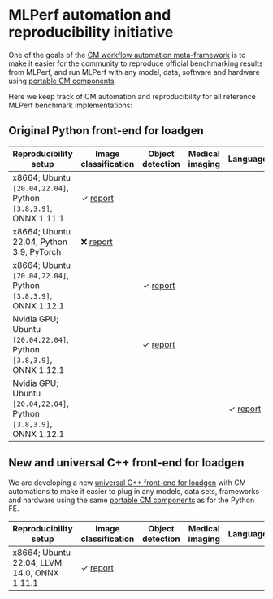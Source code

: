 # MLPerf automation and reproducibility initiative

One of the goals of the [CM workflow automation meta-framework](https://github.com/mlcommons/ck) 
is to make it easier for the community to reproduce official benchmarking results from MLPerf, 
and run MLPerf with any model, data, software and hardware using 
[portable CM components](https://github.com/mlcommons/ck/tree/master/cm-mlops/script).

Here we keep track of CM automation and reproducibility for all reference MLPerf benchmark implementations:

## Original Python front-end for loadgen


Reproducibility setup | Image classification | Object detection | Medical imaging | Language | Recommendation | Speech |
--- | --- | --- | --- | --- | --- | --- |
x8664; Ubuntu `[20.04,22.04]`, Python `[3.8,3.9]`, ONNX 1.11.1 | &#10003; [report](reproducibility-report--image-classification--f28ae623c84049dd.md) | | | | | |
x8664; Ubuntu 22.04, Python 3.9, PyTorch | &#10060; [report](reproducibility-report--image-classification--0ff2cc95fc1a4f19.md) | | | | | |
x8664; Ubuntu `[20.04,22.04]`, Python `[3.8,3.9]`, ONNX 1.12.1 | | &#10003; [report](reproducibility-report--object-detection.md) | | | | |
Nvidia GPU; Ubuntu `[20.04,22.04]`, Python `[3.8,3.9]`, ONNX 1.12.1 | | &#10003; [report](reproducibility-report--object-detection.md) | | | | |
Nvidia GPU; Ubuntu `[20.04,22.04]`, Python `[3.8,3.9]`, ONNX 1.12.1 | | | | &#10003; [report](reproducibility-report--bert.md) | | |


## New and universal C++ front-end for loadgen

We are developing a new [universal C++ front-end for loadgen](https://github.com/mlcommons/ck/blob/master/docs/mlperf-automation-cm/reproducibility.md#original-python-front-end-for-loadgen) 
with CM automations to make it easier to plug in any models, data sets, frameworks and hardware 
using the same [portable CM components](https://github.com/mlcommons/ck/tree/master/cm-mlops/script)
as for the Python FE.

Reproducibility setup | Image classification | Object detection | Medical imaging | Language | Recommendation | Speech |
--- | --- | --- | --- | --- | --- | --- |
x8664; Ubuntu 22.04, LLVM 14.0, ONNX 1.11.1 | &#10003; [report](reproducibility-report--image-classification--78ac1dc6120f4421.md) | | | | | |

